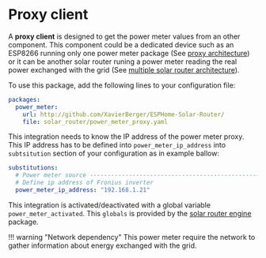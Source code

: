 # Proxy client

A **proxy client** is designed to get the power meter values from an other component. This component could be a dedicated device such as an ESP8266 running only one power meter package (See [proxy architecture](firmware.md#power-meter-proxy-configuration)) or it can be another solar router runing a power meter reading the real power exchanged with the grid (See [multiple solar router architecture](firmware.md#multiple-solar-router-configuration)).

To use this package, add the following lines to your configuration file:

```yaml linenums="1"
packages:
  power_meter:
    url: http://github.com/XavierBerger/ESPHome-Solar-Router/
    file: solar_router/power_meter_proxy.yaml
```

This integration needs to know the IP address of the power meter proxy. This IP address has to be defined into `power_meter_ip_address` into `subtsitution` section of your configuration as in example ballow:

```yaml linenums="1"
substitutions:
  # Power meter source -----------------------------------------------------------
  # Define ip address of Fronius inverter
  power_meter_ip_address: "192.168.1.21"
```

This integration is activated/deactivated with a global variable `power_meter_activated`. This `globals` is provided by the [solar router engine](engine.md) package.

!!! warning "Network dependency"
    This power meter require the network to gather information about energy exchanged with the grid.